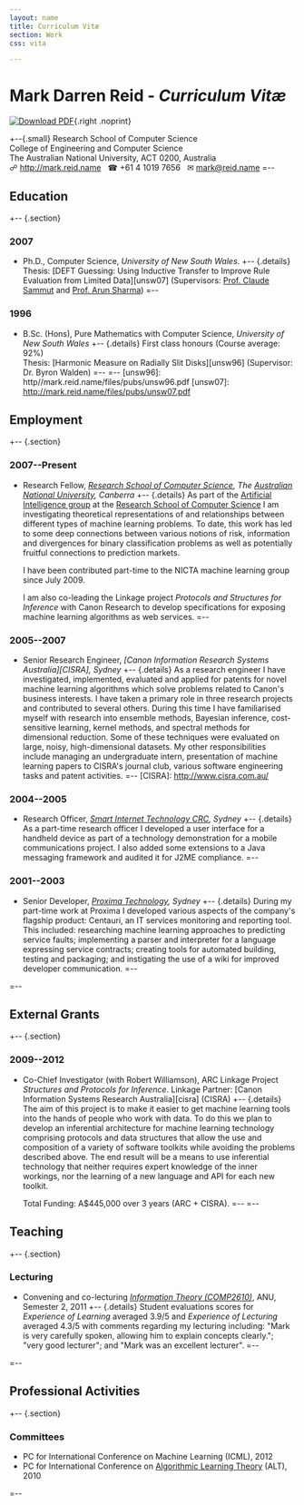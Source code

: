 ```yaml
---
layout: name
title: Curriculum Vitæ
section: Work
css: vita

---
```


# Mark Darren Reid - _Curriculum Vitæ_
[![Download PDF](/files/css/icon_pdf.gif)](/files/vita.pdf){.right .noprint}

+--{.small}
Research School of Computer Science    
College of Engineering and Computer Science    
The Australian National University, ACT 0200, Australia    
☍ <http://mark.reid.name> &nbsp; ☎ +61 4 1019 7656 &nbsp; ✉ <mark@reid.name>
=--


## Education
+-- {.section}
### 2007
* Ph.D., Computer Science, _University of New South Wales_.
  +-- {.details}
  Thesis: [DEFT Guessing: Using Inductive Transfer to Improve Rule Evaluation from Limited Data][unsw07] (Supervisors: [Prof. Claude Sammut](http://www.cse.unsw.edu.au/~claude/) and [Prof. Arun Sharma](http://staff.qut.edu.au/staff/sharmaak/))
  =--

### 1996
* B.Sc. (Hons), Pure Mathematics with Computer Science, _University of New South Wales_
  +-- {.details}
  First class honours (Course average: 92%)    
  Thesis: [Harmonic Measure on Radially Slit Disks][unsw96] (Supervisor: Dr. Byron Walden)
  =--
=--
[unsw96]: http//mark.reid.name/files/pubs/unsw96.pdf
[unsw07]: http://mark.reid.name/files/pubs/unsw07.pdf


## Employment
+--	{.section}
### 2007--Present
* Research Fellow, _[Research School of Computer Science][], The [Australian National University][], Canberra_
  +-- {.details}
  As part of the [Artificial Intelligence group][] at the [Research School of Computer Science][] I am investigating theoretical representations of and relationships between different types of machine learning problems. 
To date, this work has led to some deep connections between various notions of risk, information and divergences for binary classification problems as well as potentially fruitful connections to prediction markets.

  I have been contributed part-time to the NICTA machine learning group since July 2009.

  I am also co-leading the Linkage project _Protocols and Structures for Inference_ with Canon Research  to develop specifications for exposing machine learning algorithms as web services.
  =--

[Research School of Computer Science]: http://cs.anu.edu.au/
[Artificial Intelligence group]: http://ai.cecs.anu.edu.au/
[Australian National University]: http://anu.edu.au/

### 2005--2007
* Senior Research Engineer, _[Canon Information Research Systems Australia][CISRA], Sydney_
  +-- {.details}
As a research engineer I have investigated, implemented, evaluated and applied for patents for novel machine learning algorithms which solve problems related to Canon's business interests. I have taken a primary role in three research projects and contributed to several others.
During this time I have familiarised myself with research into ensemble methods, Bayesian inference, cost-sensitive learning, kernel methods, and spectral methods for dimensional reduction. Some of these techniques were evaluated on large, noisy, high-dimensional datasets.
My other responsibilities include managing an undergraduate intern, presentation of machine learning papers to CISRA's journal club, various software engineering tasks and patent activities.
  =--
[CISRA]: http://www.cisra.com.au/

### 2004--2005
* Research Officer, _[Smart Internet Technology CRC][], Sydney_
  +-- {.details}
As a part-time research officer I developed a user interface for a handheld device as part of a technology demonstration for a mobile communications project. I also added some extensions to a Java messaging framework and audited it for J2ME compliance.
  =--

[Smart Internet Technology CRC]: http://www.smartservicescrc.com.au/AboutUs.html

### 2001--2003
* Senior Developer, _[Proxima Technology][], Sydney_
  +-- {.details}
During my part-time work at Proxima I developed various aspects of the company's flagship product: Centauri, an IT services monitoring and reporting tool. This included: researching machine learning approaches to predicting service faults; implementing a parser and interpreter for a language expressing service contracts; creating tools for automated building, testing and packaging; and instigating the use of a wiki for improved developer communication.
  =--

[Proxima Technology]: http://www.computerworld.com.au/article/177083/compuware_acquires_local_r_d_centre/

=--

## External Grants
+-- {.section}

### 2009--2012
* Co-Chief Investigator (with Robert Williamson), ARC Linkage Project _Structures and Protocols for Inference_. Linkage Partner: [Canon Information Systems Research Australia][cisra] (CISRA)
  +-- {.details}
  The aim of this project is to make it easier to get machine learning tools into the hands of people who work with data. To do this we plan to develop an inferential architecture for machine learning technology comprising protocols and data structures that allow the use and composition of a variety of software toolkits while avoiding the problems described above. The end result will be a means to use inferential technology that neither requires expert knowledge of the inner workings, nor the learning of a new language and API for each new toolkit.

  Total Funding: A$445,000 over 3 years (ARC + CISRA).
  =--
=--


## Teaching
+-- {.section}

### Lecturing
* Convening and co-lecturing _[Information Theory (COMP2610)](http://cs.anu.edu.au/courses/COMP2610/)_, ANU, Semester 2, 2011
 +-- {.details}
 Student evaluations scores for _Experience of Learning_ averaged 3.9/5 and _Experience of Lecturing_ averaged 4.3/5 with comments regarding my lecturing including: "Mark is very carefully spoken, allowing him to explain concepts clearly."; "very good lecturer"; and "Mark was an excellent lecturer".
 =--

=--

## Professional Activities
+-- {.section}
### Committees
* PC for International Conference on Machine Learning (ICML), 2012
* PC for International Conference on [Algorithmic Learning Theory](http://www-alg.ist.hokudai.ac.jp/~thomas/ALT10/pc.html) (ALT), 2010

=--

<script type="text/javascript" src="/files/js/jquery.js"> </script>
<script type="text/javascript">
	$(document).ready(function(){
		$(".section").addClass('toggleable');
		$(".details").addClass('toggleable');
		$(".details").prev().addClass('hide');

		$(".toggleable").prev().addClass('toggle');
		$(".section").prev(".toggle").prepend("<span class='showhide left'>&nbsp;</span>");
		$(".section .toggle").append("<span class='showhide'>&nbsp;</span>");
		$(".showhide").click(function() { $(this).parent().toggleClass('hide'); });


		$(".section").prev(".toggle").append("<span class='all'>&nbsp;</span>");
		$("#page h1").append("<span class='all'>&nbsp;</span>");
		$("h2 .all").toggle(function() { 
			$(this).addClass('show'); 
			$(this).parent().next(".section").find(".toggle").removeClass("hide"); 
		}, function() {
			$(this).removeClass('show'); 
			$(this).parent().next(".section").find(".toggle").addClass("hide"); 			
		});

		$("h1 .all").toggle(function() {
			$(this).addClass('show'); 
			$(".toggle").removeClass("hide"); 
		}, function() {
			$(this).removeClass('show'); 
			$(".toggle").addClass("hide");
		});
	});
</script>


